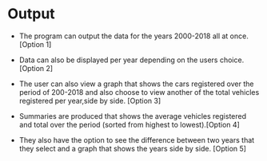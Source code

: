 # Output

- The program can output the data for the years 2000-2018 all at once. [Option 1]

- Data can also be displayed per year depending on the users choice. [Option 2]
- The user can also view a graph that shows the cars registered over the period of 200-2018 and also choose to view another of the total vehicles registered per year,side by side. [Option 3]

* Summaries are produced that shows the average vehicles registered and total over the period (sorted from highest to lowest).[Option 4]

- They also have the option to see the difference between two years that they select and a graph that shows the years side by side. [Option 5]
